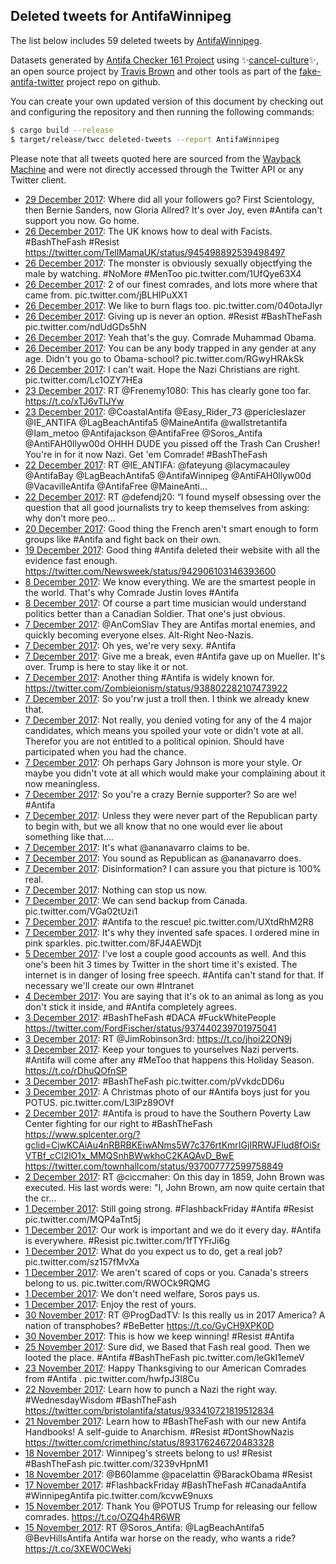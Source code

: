 ## Deleted tweets for AntifaWinnipeg

The list below includes 59 deleted tweets by
[AntifaWinnipeg](https://twitter.com/AntifaWinnipeg).



Datasets generated by [Antifa Checker 161 Project](https://twitter.com/antifacheck161) using ✨[cancel-culture](https://github.com/travisbrown/cancel-culture)✨, an open source project by 
[Travis Brown](https://twitter.com/travisbrown) and other tools as part of the 
[fake-antifa-twitter](https://github.com/antifacheck161/fake-antifa-twitter) project repo on github.

You can create your own updated version of this document by checking out and configuring the
repository and then running the following commands:

```bash
$ cargo build --release
$ target/release/twcc deleted-tweets --report AntifaWinnipeg
```

Please note that all tweets quoted here are sourced from the
[Wayback Machine](https://web.archive.org) and were not directly accessed through the Twitter API or
any Twitter client.

* [29 December 2017](https://web.archive.org/web/20190622084721/https://twitter.com/AntifaWinnipeg/status/946834287671889921): Where did all your followers go? First Scientology, then Bernie Sanders, now Gloria Allred? It's over Joy, even  #Antifa  can't support you now. Go home. <!--946834287671889921-->
* [26 December 2017](https://web.archive.org/web/20190424031844/https://twitter.com/AntifaWinnipeg/status/945586988190748672): The UK knows how to deal with Facists.  #BashTheFash   #Resist  https://twitter.com/TellMamaUK/status/945498892539498497 <!--945586988190748672-->
* [26 December 2017](https://web.archive.org/web/20190424031844/https://twitter.com/AntifaWinnipeg/status/945577970059698176): The monster is obviously sexually objectfying the male by watching.  #NoMore   #MenToo  pic.twitter.com/1UfQye63X4 <!--945585593412718593-->
* [26 December 2017](https://web.archive.org/web/20190424031844/https://twitter.com/AntifaWinnipeg/status/945577970059698176): 2 of our finest comrades, and lots more where that came from. pic.twitter.com/jBLHIPuXX1 <!--945582050387660801-->
* [26 December 2017](https://web.archive.org/web/20190424031844/https://twitter.com/AntifaWinnipeg/status/945577970059698176): We like to burn flags too. pic.twitter.com/040otaJlyr <!--945578659410268161-->
* [26 December 2017](https://web.archive.org/web/20190424031844/https://twitter.com/AntifaWinnipeg/status/945577970059698176): Giving up is never an option.  #Resist   #BashTheFash  pic.twitter.com/ndUdGDs5hN <!--945577970059698176-->
* [26 December 2017](https://web.archive.org/web/20190424031844/https://twitter.com/AntifaWinnipeg/status/945577970059698176): Yeah that's the guy. Comrade Muhammad Obama. <!--945575699208966144-->
* [26 December 2017](https://web.archive.org/web/20190424031844/https://twitter.com/AntifaWinnipeg/status/945577970059698176): You can be any body trapped in any gender at any age. Didn't you go to Obama-school? pic.twitter.com/RGwyHRAkSk <!--945575035737202689-->
* [26 December 2017](https://web.archive.org/web/20190424031844/https://twitter.com/AntifaWinnipeg/status/945577970059698176): I can't wait. Hope the Nazi Christians are right. pic.twitter.com/Lc1OZY7HEa <!--945570004254253056-->
* [23 December 2017](https://web.archive.org/web/20171223045749/https://twitter.com/AntifaWinnipeg/status/944431830157221888): RT @Frenemy1080: This has clearly gone too far. https://t.co/xTJ6vTlJYw <!--944431830157221888-->
* [23 December 2017](https://web.archive.org/web/20171223035050/https://twitter.com/AntifaWinnipeg/status/944414973265985536): @CoastalAntifa @Easy_Rider_73 @pericleslazer @IE_ANTIFA @LagBeachAntifa5 @MaineAntifa @wallstretantifa @Iam_metoo @Antifajackson @AntifaFree @Soros_Antifa @AntiFAH0llyw00d OHHH DUDE you pissed off the Trash Can Crusher! You're in for it now Nazi. Get 'em Comrade! #BashTheFash <!--944414973265985536-->
* [22 December 2017](https://web.archive.org/web/20171222234642/https://twitter.com/AntifaWinnipeg/status/944353535080239104): RT @IE_ANTIFA: @fateyung @lacymacauley @AntifaBay @LagBeachAntifa5 @AntifaWinnipeg @AntiFAH0llyw00d @VacavilleAntifa @AntifaFree @MaineAnti… <!--944353535080239104-->
* [22 December 2017](https://web.archive.org/web/20171222202209/https://twitter.com/AntifaWinnipeg/status/944302058412355584): RT @defendj20: “I found myself obsessing over the question that all good journalists try to keep themselves from asking: why don’t more peo… <!--944302058412355584-->
* [20 December 2017](https://web.archive.org/web/20190622090135/https://twitter.com/AntifaWinnipeg/status/943287154209370113): Good thing the French aren't smart enough to form groups like  #Antifa  and fight back on their own. <!--943287154209370113-->
* [19 December 2017](https://web.archive.org/web/20190622090223/https://twitter.com/AntifaWinnipeg/status/943175136089387008): Good thing  #Antifa  deleted their website with all the evidence fast enough. https://twitter.com/Newsweek/status/942906103146393600 <!--943175136089387008-->
* [ 8 December 2017](https://web.archive.org/web/20190622092729/https://twitter.com/AntifaWinnipeg/status/939157238245134336): We know everything. We are the smartest people in the world. That's why Comrade Justin loves  #Antifa <!--939157238245134336-->
* [ 8 December 2017](https://web.archive.org/web/20190622092729/https://twitter.com/AntifaWinnipeg/status/939157238245134336): Of course a part time musician would understand politics better than a Canadian Soldier. That one's just obvious. <!--939156615617540098-->
* [ 7 December 2017](https://web.archive.org/web/20171207173544/https://twitter.com/AntifaWinnipeg/status/938824360286212098): @AnComSlav They are Antifas mortal enemies, and quickly becoming everyone elses. Alt-Right Neo-Nazis. <!--938824360286212098-->
* [ 7 December 2017](https://web.archive.org/web/20190622092905/https://twitter.com/AntifaWinnipeg/status/938811057208025090): Oh yes, we're very sexy.  #Antifa <!--938811057208025090-->
* [ 7 December 2017](https://web.archive.org/web/20190622092906/https://twitter.com/AntifaWinnipeg/status/938808881945481216): Give me a break, even  #Antifa  gave up on Mueller. It's over. Trump is here to stay like it or not. <!--938808881945481216-->
* [ 7 December 2017](https://web.archive.org/web/20190622092912/https://twitter.com/AntifaWinnipeg/status/938802679765258241): Another thing  #Antifa  is widely known for. https://twitter.com/Zombieionism/status/938802282107473922 <!--938802679765258241-->
* [ 7 December 2017](https://web.archive.org/web/20190622092913/https://twitter.com/AntifaWinnipeg/status/938799303639920640): So you'rw just a troll then. I think we already knew that. <!--938801861099950080-->
* [ 7 December 2017](https://web.archive.org/web/20190622092913/https://twitter.com/AntifaWinnipeg/status/938799303639920640): Not really, you denied voting for any of the 4 major candidates, which means you spoiled your vote or didn't vote at all. Therefor you are not entitled to a political opinion. Should have participated when you had the chance. <!--938800764629278723-->
* [ 7 December 2017](https://web.archive.org/web/20190622092913/https://twitter.com/AntifaWinnipeg/status/938799303639920640): Oh perhaps Gary Johnson is more your style. Or maybe you didn't vote at all which would make your complaining about it now meaningless. <!--938799891723190272-->
* [ 7 December 2017](https://web.archive.org/web/20190622092913/https://twitter.com/AntifaWinnipeg/status/938799303639920640): So you're a crazy Bernie supporter? So are we!  #Antifa <!--938799303639920640-->
* [ 7 December 2017](https://web.archive.org/web/20190622092913/https://twitter.com/AntifaWinnipeg/status/938799303639920640): Unless they were never part of the Republican party to begin with, but we all know that no one would ever lie about something like that.... <!--938798461528494081-->
* [ 7 December 2017](https://web.archive.org/web/20190622092913/https://twitter.com/AntifaWinnipeg/status/938799303639920640): It's what  @ananavarro  claims to be. <!--938798037773713408-->
* [ 7 December 2017](https://web.archive.org/web/20190622092913/https://twitter.com/AntifaWinnipeg/status/938799303639920640): You sound as Republican as  @ananavarro  does. <!--938797662538797056-->
* [ 7 December 2017](https://web.archive.org/web/20190622092913/https://twitter.com/AntifaWinnipeg/status/938799303639920640): Disinformation? I can assure you that picture is 100% real. <!--938796961435607042-->
* [ 7 December 2017](https://web.archive.org/web/20190622092956/https://twitter.com/AntifaWinnipeg/status/938661463027339264): Nothing can stop us now. <!--938662948624588800-->
* [ 7 December 2017](https://web.archive.org/web/20190622092956/https://twitter.com/AntifaWinnipeg/status/938661463027339264): We can send backup from Canada. pic.twitter.com/VGa02tUzi1 <!--938661579138240512-->
* [ 7 December 2017](https://web.archive.org/web/20190622092956/https://twitter.com/AntifaWinnipeg/status/938661463027339264): #Antifa  to the rescue! pic.twitter.com/UXtdRhM2R8 <!--938661463027339264-->
* [ 7 December 2017](https://web.archive.org/web/20190622092913/https://twitter.com/AntifaWinnipeg/status/938799303639920640): It's why they invented safe spaces. I ordered mine in pink sparkles. pic.twitter.com/8FJ4AEWDjt <!--938657981729792001-->
* [ 5 December 2017](https://web.archive.org/web/20190622093504/https://twitter.com/AntifaWinnipeg/status/937915222274256897): I've lost a couple good accounts as well. And this one's been hit 3 times by Twitter in the short time it's existed. The internet is in danger of losing free speech.  #Antifa  can't stand for that. If necessary we'll create our own  #Intranet <!--937915222274256897-->
* [ 4 December 2017](https://web.archive.org/web/20190622093625/https://twitter.com/AntifaWinnipeg/status/937749746466414593): You are saying that it's ok to  an animal as long as you don't stick it inside, and  #Antifa  completely agrees. <!--937749746466414593-->
* [ 3 December 2017](https://web.archive.org/web/20190424031848/https://twitter.com/AntifaWinnipeg/status/937454189092986885): #BashTheFash   #DACA   #FuckWhitePeople  https://twitter.com/FordFischer/status/937440239701975041 <!--937454189092986885-->
* [ 3 December 2017](https://web.archive.org/web/20171203081553/https://twitter.com/AntifaWinnipeg/status/937233917945446401): RT @JimRobinson3rd: https://t.co/jhoi22ON9j <!--937233917945446401-->
* [ 3 December 2017](https://web.archive.org/web/20171203063319/https://twitter.com/AntifaWinnipeg/status/937208106198683654): Keep your tongues to yourselves Nazi perverts. #Antifa will come after any #MeToo that happens this Holiday Season.   https://t.co/rDhuQOfnSP <!--937208106198683654-->
* [ 3 December 2017](https://web.archive.org/web/20190424031848/https://twitter.com/AntifaWinnipeg/status/937160184585170944): #BashTheFash  pic.twitter.com/pVvkdcDD6u <!--937160184585170944-->
* [ 3 December 2017](https://web.archive.org/web/20190622094056/https://twitter.com/AntifaWinnipeg/status/937139220497551360): A Christmas photo of our  #Antifa  boys just for you POTUS. pic.twitter.com/L3lPz89OVf <!--937139220497551360-->
* [ 2 December 2017](https://web.archive.org/web/20190424031848/https://twitter.com/AntifaWinnipeg/status/937086173675220993): #Antifa  is proud to have the Southern Poverty Law Center fighting for our right to  #BashTheFash    https://www.splcenter.org/?gclid=CjwKCAiAu4nRBRBKEiwANms5W7c376rtKmrIGjIRRWJFlud8fOiSrVTBf_cCl2lO1x_MMQSnhBWwkhoC2KAQAvD_BwE  https://twitter.com/townhallcom/status/937007772599758849 <!--937086173675220993-->
* [ 2 December 2017](https://web.archive.org/web/20171202191324/https://twitter.com/AntifaWinnipeg/status/937036999583830017): RT @ciccmaher: On this day in 1859, John Brown was executed. His last words were: "I, John Brown, am now quite certain that the cr…  <!--937036999583830017-->
* [ 1 December 2017](https://web.archive.org/web/20190622094518/https://twitter.com/AntifaWinnipeg/status/936680364852043776): Still going strong.  #FlashbackFriday   #Antifa   #Resist  pic.twitter.com/MQP4aTnt5j <!--936680364852043776-->
* [ 1 December 2017](https://web.archive.org/web/20190622094658/https://twitter.com/AntifaWinnipeg/status/936452832177393664): Our work is important and we do it every day.  #Antifa  is everywhere.  #Resist  pic.twitter.com/1fTYFrJi6g <!--936452832177393664-->
* [ 1 December 2017](https://web.archive.org/web/20190622094658/https://twitter.com/AntifaWinnipeg/status/936452832177393664): What do you expect us to do, get a real job? pic.twitter.com/sz157fMvXa <!--936440779651809280-->
* [ 1 December 2017](https://web.archive.org/web/20190622094658/https://twitter.com/AntifaWinnipeg/status/936452832177393664): We aren't scared of cops or you. Canada's streers belong to us. pic.twitter.com/RWOCk9RQMG <!--936430558418296833-->
* [ 1 December 2017](https://web.archive.org/web/20190622094658/https://twitter.com/AntifaWinnipeg/status/936452832177393664): We don't need welfare, Soros pays us. <!--936426989170429956-->
* [ 1 December 2017](https://web.archive.org/web/20190622094658/https://twitter.com/AntifaWinnipeg/status/936452832177393664): Enjoy the rest of yours. <!--936425109308485632-->
* [30 November 2017](https://web.archive.org/web/20171130171625/https://twitter.com/AntifaWinnipeg/status/936282784045453312): RT @ProgDadTV: Is this really us in 2017 America? A nation of transphobes? #BeBetter https://t.co/GyCH9XPK0D <!--936282784045453312-->
* [30 November 2017](https://web.archive.org/web/20190622094820/https://twitter.com/AntifaWinnipeg/status/936282580944674816): This is how we keep winning!  #Resist   #Antifa <!--936282580944674816-->
* [25 November 2017](https://web.archive.org/web/20190424031851/https://twitter.com/AntifaWinnipeg/status/934334757852282880): Sure did, we Based that Fash real good. Then we looted the place.  #Antifa   #BashTheFash  pic.twitter.com/leGkI1emeV <!--934334757852282880-->
* [23 November 2017](https://web.archive.org/web/20190622100442/https://twitter.com/AntifaWinnipeg/status/933539746902675456): Happy Thanksgiving to our American Comrades from  #Antifa . pic.twitter.com/hwfpJ3I8Cu <!--933539746902675456-->
* [22 November 2017](https://web.archive.org/web/20190424031851/https://twitter.com/AntifaWinnipeg/status/933417576973176833): Learn how to punch a Nazi the right way.  #WednesdayWisdom   #BashTheFash  https://twitter.com/bristolantifa/status/933410721819512834 <!--933417576973176833-->
* [21 November 2017](https://web.archive.org/web/20190424031851/https://twitter.com/AntifaWinnipeg/status/932879546516492288): Learn how to  #BashTheFash  with our new Antifa Handbooks! A self-guide to Anarchism.   #Resist   #DontShowNazis  https://twitter.com/crimethinc/status/893176246720483328 <!--932879546516492288-->
* [18 November 2017](https://web.archive.org/web/20190424031852/https://twitter.com/AntifaWinnipeg/status/932031565361709056): Winnipeg's streets belong to us!  #Resist   #BashTheFash  pic.twitter.com/3239vHpnM1 <!--932031565361709056-->
* [18 November 2017](https://web.archive.org/web/20171118171713/https://twitter.com/AntifaWinnipeg/status/931934330955468810): @B60Iamme @pacelattin @BarackObama #Resist <!--931934330955468810-->
* [17 November 2017](https://web.archive.org/web/20190424031852/https://twitter.com/AntifaWinnipeg/status/931599984675512320): #FlashbackFriday   #BashTheFash   #CanadaAntifa   #WinnipegAntifa  pic.twitter.com/kcvwE9nuxs <!--931599984675512320-->
* [15 November 2017](https://web.archive.org/web/20171115164352/https://twitter.com/AntifaWinnipeg/status/930838774552190977): Thank You @POTUS Trump for releasing our fellow comrades.  https://t.co/OZQ4h4R6WR <!--930838774552190977-->
* [15 November 2017](https://web.archive.org/web/20171115070953/https://twitter.com/AntifaWinnipeg/status/930694326920925184): RT @Soros_Antifa: @LagBeachAntifa5 @BevHillsAntifa Antifa war horse on the ready, who wants a ride? https://t.co/3XEW0CWekj <!--930694326920925184-->
